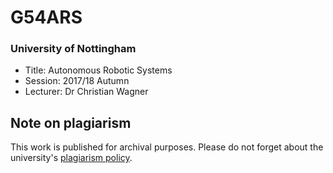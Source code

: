 # G54ARS
### University of Nottingham
* Title: Autonomous Robotic Systems
* Session: 2017/18 Autumn
* Lecturer: Dr Christian Wagner


## Note on plagiarism
This work is published for archival purposes. Please do not forget about the university's [plagiarism policy](https://www.nottingham.ac.uk/studyingeffectively/writing/plagiarism/index.aspx).
